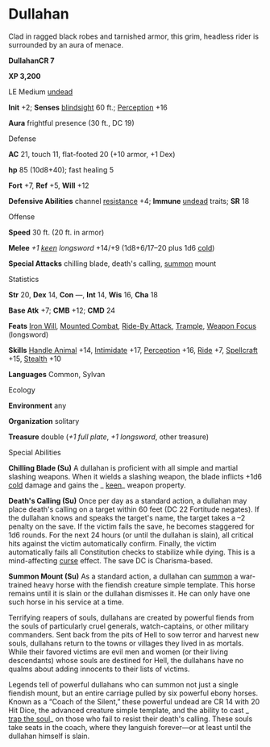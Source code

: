 # Dullahan

Clad in ragged black robes and tarnished armor, this grim, headless rider is surrounded by an aura of menace.

**DullahanCR 7**

**XP 3,200**

LE Medium [undead](monsters/creatureTypes.md#_undead)

**Init** +2; **Senses** [blindsight](monsters/universalMonsterRules.md#_blindsight) 60 ft.; [Perception](additionalMonsters/../skills/perception.md#_perception) +16

**Aura** frightful presence (30 ft., DC 19)

Defense

**AC** 21, touch 11, flat-footed 20 (+10 armor, +1 Dex)

**hp** 85 (10d8+40); fast healing 5

**Fort** +7, **Ref** +5, **Will** +12

**Defensive Abilities** channel [resistance](monsters/universalMonsterRules.md#_resistance) +4; **Immune** [undead](monsters/creatureTypes.md#_undead) traits; **SR** 18

Offense

**Speed** 30 ft. (20 ft. in armor)

**Melee** _+1 [keen](additionalMonsters/../magicItems/weapons.md#_weapons-keen) longsword_ +14/+9 (1d8+6/17–20 plus 1d6 [cold](monsters/creatureTypes.md#_cold-subtype))

**Special Attacks** chilling blade, death's calling, [summon](monsters/universalMonsterRules.md#_summon) mount

Statistics

**Str** 20, **Dex** 14, **Con** —, **Int** 14, **Wis** 16, **Cha** 18

**Base Atk** +7; **CMB** +12; **CMD** 24

**Feats** [Iron Will](additionalMonsters/../feats.md#_iron-will), [Mounted Combat](additionalMonsters/../feats.md#_mounted-combat), [Ride-By Attack](additionalMonsters/../feats.md#_ride-by-attack), [Trample](additionalMonsters/../feats.md#_trample), [Weapon Focus](additionalMonsters/../feats.md#_weapon-focus) (longsword)

**Skills** [Handle Animal](additionalMonsters/../skills/handleAnimal.md#_handle-animal) +14, [Intimidate](additionalMonsters/../skills/intimidate.md#_intimidate) +17, [Perception](additionalMonsters/../skills/perception.md#_perception) +16, [Ride](additionalMonsters/../skills/ride.md#_ride) +7, [Spellcraft](additionalMonsters/../skills/spellcraft.md#_spellcraft) +15, [Stealth](additionalMonsters/../skills/stealth.md#_stealth) +10

**Languages** Common, Sylvan

Ecology

**Environment** any

**Organization** solitary

**Treasure** double (_+1 full plate_, _+1 longsword_, other treasure)

Special Abilities

**Chilling Blade (Su)** A dullahan is proficient with all simple and martial slashing weapons. When it wields a slashing weapon, the blade inflicts +1d6 [cold](monsters/creatureTypes.md#_cold-subtype) damage and gains the _ [keen](additionalMonsters/../magicItems/weapons.md#_weapons-keen)_ weapon property.

**Death's Calling (Su)** Once per day as a standard action, a dullahan may place death's calling on a target within 60 feet (DC 22 Fortitude negates). If the dullahan knows and speaks the target's name, the target takes a –2 penalty on the save. If the victim fails the save, he becomes staggered for 1d6 rounds. For the next 24 hours (or until the dullahan is slain), all critical hits against the victim automatically confirm. Finally, the victim automatically fails all Constitution checks to stabilize while dying. This is a mind-affecting [curse](monsters/universalMonsterRules.md#_curse) effect. The save DC is Charisma-based.

**Summon Mount (Su)** As a standard action, a dullahan can [summon](monsters/universalMonsterRules.md#_summon) a war-trained heavy horse with the fiendish creature simple template. This horse remains until it is slain or the dullahan dismisses it. He can only have one such horse in his service at a time.

Terrifying reapers of souls, dullahans are created by powerful fiends from the souls of particularly cruel generals, watch-captains, or other military commanders. Sent back from the pits of Hell to sow terror and harvest new souls, dullahans return to the towns or villages they lived in as mortals. While their favored victims are evil men and women (or their living descendants) whose souls are destined for Hell, the dullahans have no qualms about adding innocents to their lists of victims.

Legends tell of powerful dullahans who can summon not just a single fiendish mount, but an entire carriage pulled by six powerful ebony horses. Known as a “Coach of the Silent,” these powerful undead are CR 14 with 20 Hit Dice, the advanced creature simple template, and the ability to cast _ [trap the soul](additionalMonsters/../spells/trapTheSoul.md#_trap-the-soul)_ on those who fail to resist their death's calling. These souls take seats in the coach, where they languish forever—or at least until the dullahan himself is slain.

